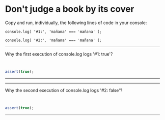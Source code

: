 # Don't judge a book by its cover

Copy and run, individually, the following lines of code in your console:

```
console.log( '#1:', 'mañana' === 'mañana' );
```

```
console.log( '#2:', 'mañana' === 'mañana' );
```

---

Why the first execution of console.log logs '#1: true'?

```js

```

```js

```

```js
assert(true);
```

---


---

Why the second execution of console.log logs '#2: false'?

```js

```

```js

```

```js
assert(true);
```

---